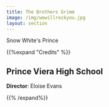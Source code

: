 ```yaml
---
title: The Brothers Grimm
image: /img/wewillrockyou.jpg
layout: section
---
```


Snow White's Prince

{{%expand "Credits" %}}

## Prince Viera High School

**Director**: Eloise Evans

{{% /expand%}}
